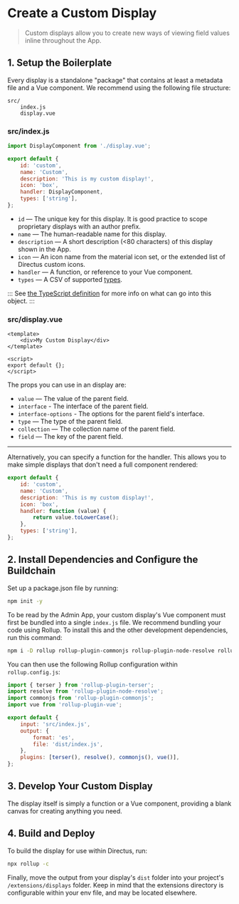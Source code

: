 # Create a Custom Display

> Custom displays allow you to create new ways of viewing field values inline throughout the App.

## 1. Setup the Boilerplate

Every display is a standalone "package" that contains at least a metadata file and a Vue component.
We recommend using the following file structure:

```
src/
	index.js
	display.vue
```

### src/index.js

```js
import DisplayComponent from './display.vue';

export default {
	id: 'custom',
	name: 'Custom',
	description: 'This is my custom display!',
	icon: 'box',
	handler: DisplayComponent,
	types: ['string'],
};
```

-   `id` — The unique key for this display. It is good practice to scope proprietary displays with
    an author prefix.
-   `name` — The human-readable name for this display.
-   `description` — A short description (<80 characters) of this display shown in the App.
-   `icon` — An icon name from the material icon set, or the extended list of Directus custom icons.
-   `handler` — A function, or reference to your Vue component.
-   `types` — A CSV of supported [types](#).

::: See
[the TypeScript definition](https://github.com/directus/directus/blob/20355fee5eba514dd75565f60269311187010c66/app/src/displays/types.ts#L24-L34)
for more info on what can go into this object. :::

### src/display.vue

```vue
<template>
	<div>My Custom Display</div>
</template>

<script>
export default {};
</script>
```

The props you can use in an display are:

-   `value` — The value of the parent field.
-   `interface` - The interface of the parent field.
-   `interface-options` - The options for the parent field's interface.
-   `type` — The type of the parent field.
-   `collection` — The collection name of the parent field.
-   `field` — The key of the parent field.

---

Alternatively, you can specify a function for the handler. This allows you to make simple displays
that don't need a full component rendered:

```js
export default {
	id: 'custom',
	name: 'Custom',
	description: 'This is my custom display!',
	icon: 'box',
	handler: function (value) {
		return value.toLowerCase();
	},
	types: ['string'],
};
```

## 2. Install Dependencies and Configure the Buildchain

Set up a package.json file by running:

```bash
npm init -y
```

To be read by the Admin App, your custom display's Vue component must first be bundled into a single
`index.js` file. We recommend bundling your code using Rollup. To install this and the other
development dependencies, run this command:

```bash
npm i -D rollup rollup-plugin-commonjs rollup-plugin-node-resolve rollup-plugin-terser rollup-plugin-vue@5.0.0 @vue/compiler-sfc vue-template-compiler
```

You can then use the following Rollup configuration within `rollup.config.js`:

```js
import { terser } from 'rollup-plugin-terser';
import resolve from 'rollup-plugin-node-resolve';
import commonjs from 'rollup-plugin-commonjs';
import vue from 'rollup-plugin-vue';

export default {
	input: 'src/index.js',
	output: {
		format: 'es',
		file: 'dist/index.js',
	},
	plugins: [terser(), resolve(), commonjs(), vue()],
};
```

## 3. Develop Your Custom Display

The display itself is simply a function or a Vue component, providing a blank canvas for creating
anything you need.

## 4. Build and Deploy

To build the display for use within Directus, run:

```bash
npx rollup -c
```

Finally, move the output from your display's `dist` folder into your project's
`/extensions/displays` folder. Keep in mind that the extensions directory is configurable within
your env file, and may be located elsewhere.
